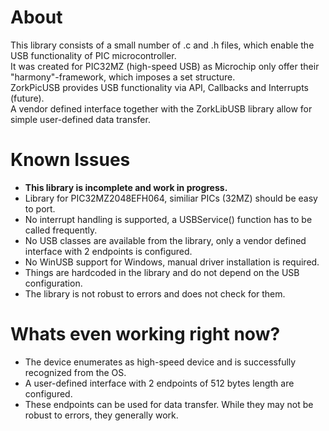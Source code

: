 # About

This library consists of a small number of .c and .h files, which enable the USB functionality of PIC microcontroller.  
It was created for PIC32MZ (high-speed USB) as Microchip only offer their "harmony"-framework, which imposes a set structure.  
ZorkPicUSB provides USB functionality via API, Callbacks and Interrupts (future).  
A vendor defined interface together with the ZorkLibUSB library allow for simple user-defined data transfer.  

# Known Issues

* **This library is incomplete and work in progress.**
* Library for PIC32MZ2048EFH064, similiar PICs (32MZ) should be easy to port.
* No interrupt handling is supported, a USBService() function has to be called frequently.
* No USB classes are available from the library, only a vendor defined interface with 2 endpoints is configured.
* No WinUSB support for Windows, manual driver installation is required.
* Things are hardcoded in the library and do not depend on the USB configuration.
* The library is not robust to errors and does not check for them.

# Whats even working right now?

* The device enumerates as high-speed device and is successfully recognized from the OS.
* A user-defined interface with 2 endpoints of 512 bytes length are configured.
* These endpoints can be used for data transfer. While they may not be robust to errors, they generally work.
